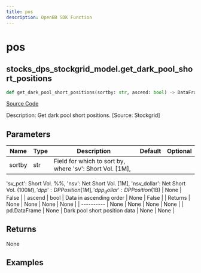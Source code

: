 ```yaml
---
title: pos
description: OpenBB SDK Function
---
```


# pos

## stocks_dps_stockgrid_model.get_dark_pool_short_positions

```python title='openbb_terminal/stocks/dark_pool_shorts/stockgrid_model.py'
def get_dark_pool_short_positions(sortby: str, ascend: bool) -> DataFrame:
```
[Source Code](https://github.com/OpenBB-finance/OpenBBTerminal/tree/main/openbb_terminal/stocks/dark_pool_shorts/stockgrid_model.py#L20)

Description: Get dark pool short positions. [Source: Stockgrid]

## Parameters

| Name | Type | Description | Default | Optional |
| ---- | ---- | ----------- | ------- | -------- |
| sortby | str | Field for which to sort by, where 'sv': Short Vol. [1M],
'sv_pct': Short Vol. %%, 'nsv': Net Short Vol. [1M],
'nsv_dollar': Net Short Vol. ($100M), 'dpp': DP Position [1M],
'dpp_dollar': DP Position ($1B) | None | False |
| ascend | bool | Data in ascending order | None | False |
| Returns | None | None | None | None |
| ---------- | None | None | None | None |
| pd.DataFrame | None | Dark pool short position data | None | None |

## Returns

None

## Examples


